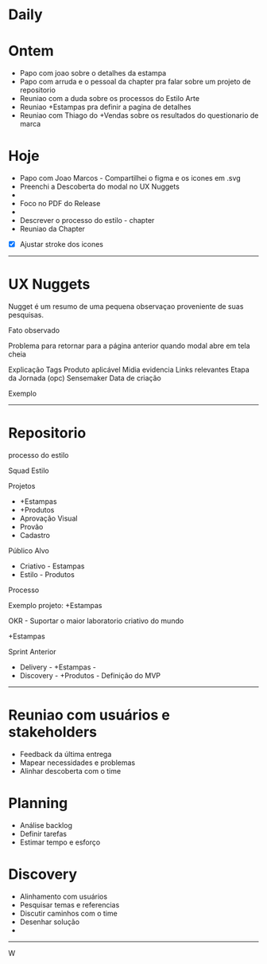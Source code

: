 # Daily

# Ontem
- Papo com joao sobre o detalhes da estampa
- Papo com arruda e o pessoal da chapter pra falar sobre um projeto de repositorio
- Reuniao com a duda sobre os processos do Estilo Arte
- Reuniao +Estampas pra definir a pagina de detalhes
- Reuniao com Thiago do +Vendas sobre os resultados do questionario de marca

# Hoje
- Papo com Joao Marcos - Compartilhei o figma e os icones em .svg
- Preenchi a Descoberta do modal no UX Nuggets
- 
- Foco no PDF do Release
- 
- Descrever o processo do estilo - chapter
- Reuniao da Chapter

- [x] Ajustar stroke dos icones

---

# UX Nuggets

Nugget é um resumo de uma pequena observaçao proveniente de suas pesquisas.

Fato observado

Problema para retornar para a página anterior quando modal abre em tela cheia

Explicação
Tags
Produto aplicável
Midia evidencia
Links relevantes
Etapa da Jornada (opc)
Sensemaker
Data de criação

Exemplo

---

# Repositorio

processo do estilo

Squad Estilo

Projetos
- +Estampas
- +Produtos
- Aprovação Visual
- Provão
- Cadastro

Público Alvo
- Criativo - Estampas
- Estilo - Produtos

Processo

Exemplo projeto: +Estampas

OKR - Suportar o maior laboratorio criativo do mundo

+Estampas

Sprint Anterior
- Delivery - +Estampas - 
- Discovery - +Produtos - Definição do MVP

---

# Reuniao com usuários e stakeholders
- Feedback da última entrega
- Mapear necessidades e problemas
- Alinhar descoberta com o time 

# Planning
- Análise backlog
- Definir tarefas
- Estimar tempo e esforço

# Discovery
- Alinhamento com usuários
- Pesquisar temas e referencias
- Discutir caminhos com o time
- Desenhar solução
- 

---











W